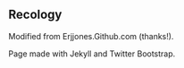 ## Recology

Modified from Erjjones.Github.com (thanks!). 

Page made with Jekyll and Twitter Bootstrap. 